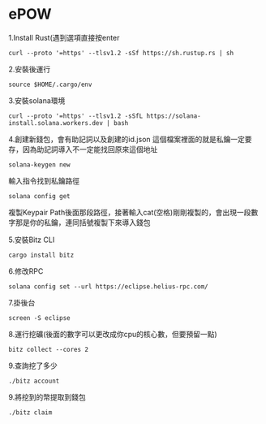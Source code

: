 # ePOW

1.Install Rust(遇到選項直接按enter

```
curl --proto '=https' --tlsv1.2 -sSf https://sh.rustup.rs | sh
```


2.安裝後運行

```
source $HOME/.cargo/env
```

3.安裝solana環境

```
curl --proto '=https' --tlsv1.2 -sSfL https://solana-install.solana.workers.dev | bash
```

4.創建新錢包，會有助記詞以及創建的id.json 這個檔案裡面的就是私鑰一定要存，因為助記詞導入不一定能找回原來這個地址

```
solana-keygen new
```

輸入指令找到私鑰路徑
```
solana config get
```

複製Keypair Path後面那段路徑，接著輸入cat(空格)剛剛複製的，會出現一段數字那是你的私鑰，連同括號複製下來導入錢包

5.安裝Bitz CLI

```
cargo install bitz
```

6.修改RPC

```
solana config set --url https://eclipse.helius-rpc.com/
```

7.掛後台

```
screen -S eclipse
```

8.運行挖礦(後面的數字可以更改成你cpu的核心數，但要預留一點)

```
bitz collect --cores 2    
```

9.查詢挖了多少

```
./bitz account
```

9.將挖到的幣提取到錢包

```
./bitz claim
```
